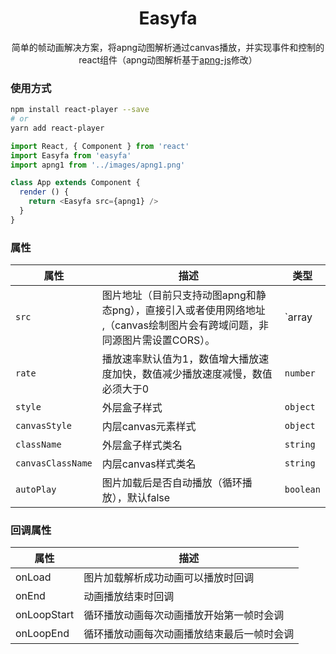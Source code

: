<h1 align='center'>
  Easyfa
</h1>
<p align='center'>
  简单的帧动画解决方案，将apng动图解析通过canvas播放，并实现事件和控制的react组件（apng动图解析基于<a href='https://github.com/davidmz/apng-js'>apng-js</a>修改）
</p>

### 使用方式

```bash
npm install react-player --save
# or
yarn add react-player
```

```js
import React, { Component } from 'react'
import Easyfa from 'easyfa'
import apng1 from '../images/apng1.png'

class App extends Component {
  render () {
    return <Easyfa src={apng1} />
  }
}
```

<!-- Demo page: [`https://cookpete.com/react-player`](https://cookpete.com/react-player) -->


### 属性

| 属性              | 描述                                                                                                                           | 类型           |
| ----------------- | ------------------------------------------------------------------------------------------------------------------------------ | -------------- |
| `src`             | 图片地址（目前只支持动图apng和静态png），直接引入或者使用网络地址<br />,（canvas绘制图片会有跨域问题，非同源图片需设置CORS）。 | `array|string` |
| `rate`            | 播放速率默认值为1，数值增大播放速度加快，数值减少播放速度减慢，数值必须大于0                                                   | `number`       |
| `style`           | 外层盒子样式                                                                                                                   | `object`       |
| `canvasStyle`     | 内层canvas元素样式                                                                                                             | `object`       |
| `className`       | 外层盒子样式类名                                                                                                               | `string`       |
| `canvasClassName` | 内层canvas样式类名                                                                                                             | `string`       |
| `autoPlay`        | 图片加载后是否自动播放（循环播放），默认false                                                                                  | `boolean`      |


### 回调属性
 | 属性        | 描述                                       |
 | ----------- | ------------------------------------------ |
 | onLoad      | 图片加载解析成功动画可以播放时回调         |
 | onEnd       | 动画播放结束时回调                         |
 | onLoopStart | 循环播放动画每次动画播放开始第一帧时会调   |
 | onLoopEnd   | 循环播放动画每次动画播放结束最后一帧时会调 |